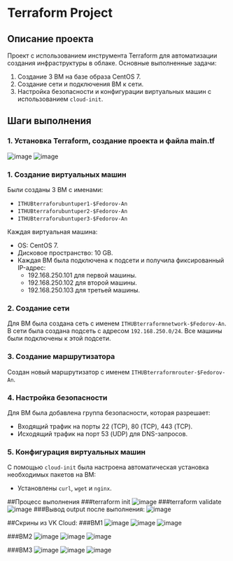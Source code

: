 # Terraform Project
## Описание проекта
Проект с использованием инструмента Terraform для автоматизации создания инфраструктуры в облаке. Основные выполненные задачи:

1. Создание 3 ВМ на базе образа CentOS 7.
2. Создание сети и подключения ВМ к сети.
3. Настройка безопасности и конфигурации виртуальных машин с использованием `cloud-init`.

## Шаги выполнения
### 1. Установка Terraform, создание проекта и файла main.tf
![image](https://github.com/user-attachments/assets/123163b5-2a4a-4846-8fe7-c40e6699e6b4)
![image](https://github.com/user-attachments/assets/e6c0edc7-4c5d-4461-bb6f-90224ac34644)

### 1. Создание виртуальных машин
Были созданы 3 ВМ с именами:
- `ITHUBterraforubuntuper1-$Fedorov-An`
- `ITHUBterraforubuntuper2-$Fedorov-An`
- `ITHUBterraforubuntuper3-$Fedorov-An`

Каждая виртуальная машина:
- OS: CentOS 7.
- Дисковое пространство: 10 GB.
- Каждая ВМ была подключена к подсети и получила фиксированный IP-адрес:
  - 192.168.250.101 для первой машины.
  - 192.168.250.102 для второй машины.
  - 192.168.250.103 для третьей машины.

### 2. Создание сети
Для ВМ была создана сеть с именем `ITHUBterraformnetwork-$Fedorov-An`. В сети была создана подсеть с адресом `192.168.250.0/24`. Все машины были подключены к этой подсети.

### 3. Создание маршрутизатора
Создан новый маршрутизатор с именем `ITHUBterraformrouter-$Fedorov-An`.

### 4. Настройка безопасности
Для ВМ была добавлена группа безопасности, которая разрешает:
- Входящий трафик на порты 22 (TCP), 80 (TCP), 443 (TCP).
- Исходящий трафик на порт 53 (UDP) для DNS-запросов.

### 5. Конфигурация виртуальных машин
С помощью `cloud-init` была настроена автоматическая установка необходимых пакетов на ВМ:
- Установлены `curl`, `wget` и `nginx`.


##Процесс выполнения
###terraform init
![image](https://github.com/user-attachments/assets/bb999432-e452-49af-8d26-e3f86b65f36c)
###terraform validate
![image](https://github.com/user-attachments/assets/9bf0eb95-d719-4237-acd6-6567a82940a5)
###Вывод output после выполнения:
![image](https://github.com/user-attachments/assets/b9f7419a-1824-4747-ac42-d6df0acd2e34)


##Скрины из VK Cloud:
###ВМ1 
![image](https://github.com/user-attachments/assets/f8dac7fc-7073-42f6-ab04-68c34980a837)
![image](https://github.com/user-attachments/assets/0cfa0075-0012-4a48-9383-2169bed52663)
![image](https://github.com/user-attachments/assets/f6ac807e-66e4-40fd-a435-3dcef6b3a822)

###ВМ2
![image](https://github.com/user-attachments/assets/ef66c1a4-b3b9-40ac-a259-e948e63d2d4a)
![image](https://github.com/user-attachments/assets/c0bfc5af-a404-490e-a1e2-f9035a510ce8)
![image](https://github.com/user-attachments/assets/1133a0ca-9675-4f0f-9b9b-c6ac41a9110b)

###ВМ3
![image](https://github.com/user-attachments/assets/799bf3ba-103e-4d56-8319-3eab01d38188)
![image](https://github.com/user-attachments/assets/dc0aab6c-e8f7-4c06-a6b0-264cd739b456)
![image](https://github.com/user-attachments/assets/8375a40e-9072-448f-b7f8-6d530c0f1986)


















